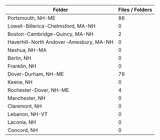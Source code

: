 | Folder                                  |   Files / Folders |
|-----------------------------------------|-------------------|
| Portsmouth, NH-ME                       |                86 |
| Lowell-Billerica-Chelmsford, MA-NH      |                 0 |
| Boston-Cambridge-Quincy, MA-NH          |                 2 |
| Haverhill-North Andover-Amesbury, MA-NH |                 0 |
| Nashua, NH-MA                           |                 0 |
| Berlin, NH                              |                 0 |
| Franklin, NH                            |                 0 |
| Dover-Durham, NH-ME                     |                79 |
| Keene, NH                               |                 0 |
| Rochester-Dover, NH-ME                  |                 4 |
| Manchester, NH                          |                 0 |
| Claremont, NH                           |                 0 |
| Lebanon, NH-VT                          |                 0 |
| Laconia, NH                             |                 0 |
| Concord, NH                             |                 0 |